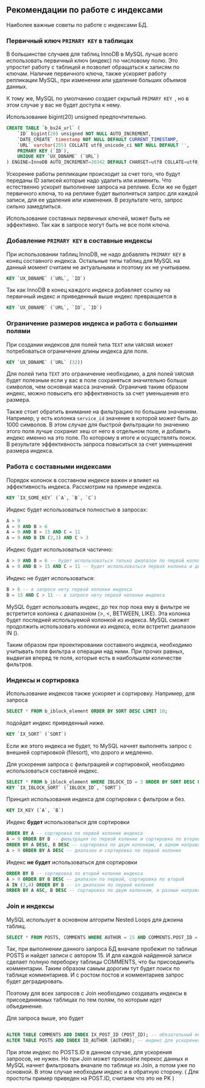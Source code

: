 ## Рекомендации по работе с индексами

Наиболее важные советы по работе с индексами БД.

### Первичный ключ `PRIMARY KEY` в таблицах

В большинстве случаев для таблиц InnoDB в MySQL лучше всего использовать первичный ключ (индекс) по числовому полю.
Это упростит работу с таблицей и позволит обращаться к записям по ключам. Наличие первичного ключа, также ускоряет работу 
репликации MySQL, при изменении или удаление больших объемов данных.

К тому же, MySQL по умолчанию создает скрытый `PRIMARY KEY `, но в этом случае у вас не будет доступа к нему.

Использование  bigint(20) unsigned предпочтительно.

```sql
CREATE TABLE `b_bx24_url` (
	`ID` bigint(20) unsigned NOT NULL AUTO_INCREMENT,
	`DATE_CREATE` timestamp NOT NULL DEFAULT CURRENT_TIMESTAMP,
	`URL` varchar(255) COLLATE utf8_unicode_ci NOT NULL DEFAULT '',
	PRIMARY KEY (`ID`),
	UNIQUE KEY `UX_DBNAME` (`URL`)
) ENGINE=InnoDB AUTO_INCREMENT=20342 DEFAULT CHARSET=utf8 COLLATE=utf8_unicode_ci
```

Ускорение работы репликации происходит за счет того, что будут переданы ID записей которые надо удалить или изменить.
Что естественно ускорит выполнение запроса на реплике. Если же не будет первичного ключа, то на реплике будет
выполняться запрос для каждой записи, для ее удаления или изменения. В результате чего, запрос сильно замедлиться.

Использование составных первичных ключей, может быть не эффективно. Так как в запросе могут быть не все поля ключа.

### Добавление `PRIMARY KEY` в составные индексы

При использовании таблиц InnoDB, не надо добавлять `PRIMARY KEY` в конец составного индекса. Остальные типы таблиц для 
MySQL на данный момент считаем не актуальными и поэтому их не учитываем.

```sql
KEY `UX_DBNAME` (`URL`, `ID`)
```
Так как InnoDB в конец каждого индекса добавляет ссылку на первичный индекс и приведенный выше индекс превращается в

```sql
KEY `UX_DBNAME` (`URL`, `ID`, `ID`)
```

### Ограничение размеров индекса и работа с большими полями
При создании индексов для полей типа `TEXT` или `VARCHAR` может потребоваться ограничение длины индекса для поля.
```sql
KEY `UX_DBNAME` (`URL` (32))
```
Для полей типа `TEXT` это ограничение необходимо, а для полей `VARCHAR` будет полезным если у вас в поле сохраняться
значительно больше символов, чем основная масса значений. Ограничив таким образом индекс, можно повысить его эффективность 
за счет уменьшения его размера.

Также стоит обратить внимание на фильтрацию по большим значениям. Например, у есть колонка `service_id` значение 
в которой может быть до 1000 символов. В этом случае для быстрой фильтрации по значению этого поля лучше сохранит 
хеш от него в отдельном поле, и добавить индекс именно на это поле. По которому в итоге и осуществлять поиск.
В результате эффективность запроса повыситься за счет уменьшения размера индекса.

### Работа с составными индексами

Порядок колонок в составном индексе важен и влияет на эффективность индекса. Рассмотрим на примере индекса.

```sql
KEY `IX_SOME_KEY` (`A`, `B`, `C`)
```

Индекс будет использоваться полностью в запросах:
```sql
A > 9
A = 9 AND B > 6
A = 9 AND B = 15 AND C = 11
A = 9 AND B IN (2,3) AND C > 3
```

Индекс будет использоваться частично:
```sql
A > 9 AND B = 6 -- будет использоваться только диапазон по первой колонке индекса
A = 9 AND B > 15 AND C = 11 -- будет использоваться первая колонка и диапазон по второй
```

Индекс не будет использоваться:
```sql
B > 6 -- в запросе нету первой колонки индекса
B = 15 AND C > 11 -- в запросе нету первой колонки индекса
```

MySQL будет использовать индекс, до тех пор пока ему в фильтре не встретится колонка с диапазоном (>, <, BETWEEN, LIKE).
Эта колонка будет последней используемой колонкой из индекса. MySQL сможет продолжить использовать колонки из индекса, 
если встретит диапазон IN (). 

Таким образом при проектировании составного индекса, необходимо учитывать поля фильтра и операции над ними. При прочих
равных, выдвигая вперед те поля, которые есть в наибольшем количестве фильтров.

### Индексы и сортировка

Использование индексов также ускоряет и сортировку. Например, для запроса
```sql
SELECT * FROM b_iblock_element ORDER BY SORT DESC LIMIT 10;
```
подойдет индекс приведенный ниже. 
```sql
KEY `IX_SORT` (`SORT`)
```
Если же этого индекса не будет, то MySQL начнет выполнять запрос с внешней сортировкой (filesort), что дорого и медленно.

Для ускорения запроса с фильтрацией и сортировкой, необходимо использоваться составной индекс.
```sql
SELECT * FROM b_iblock_element WHERE IBLOCK_ID = 3 ORDER BY SORT DESC LIMIT 10;
KEY `IX_IBLOCK_SORT` (`IBLOCK_ID`, `SORT`)
```

Принцип использования индекса для сортировки с фильтром и без.

```sql
KEY IX_KEY (`A`, `B`)
```
Индекс **будет** использоваться для сортировки
```sql
ORDER BY A -- сортировка по первой колонке индекса
A = 9 ORDER BY B -- фильтрация по первой колонке и сортировка по второй
ORDER BY A DESC, B DESC -- сортировка по двум колонкам, в одном направление
A > 9 ORDER BY A DESC -- диапазон и сортировка по первой колонке
```

Индекс **не будет** использоваться для сортировки 
```sql
ORDER BY B -- сортировка по второй колонке индекса
A > 9 ORDER BY B DESC -- диапазон по первой, сортировка по второй
A IN (3,4) ORDER BY B -- in диапазон по первой колонке
ORDER BY A ASC, B DESC -- сортировка по двум колонкам, в разных направлениях
```

### Join и индексы

MySQL использует в основном алгоритм Nested Loops для джоина таблиц. 

```sql
SELECT * FROM POSTS, COMMENTS WHERE AUTHOR = 15 AND COMMENTS.POST_ID = POSTS.ID
```
Так, при выполнении данного запроса БД вначале пробежит по таблице POSTS и найдет записи с автором 15. 
И для каждой найденной записи сделает полную переборку таблицы COMMENTS, что бы присоединить комментарии. Таким образом 
самым дорогим тут будет поиск по таблице комментариев. И с ростом постов и комментариев запрос будет деградировать.

Поэтому для всех запросов с Join необходимо создавать индексы в присоединяемых таблицах по тем полям, по которым идет 
объединение.

Для запроса выше, это будет 
```sql

ALTER TABLE COMMENTS ADD INDEX IX_POST_ID (POST_ID); -- обязательный индекс для Join 
ALTER TABLE POSTS ADD INDEX ID_AUTHOR (AUTHOR); -- индекс для ускорения фильтрации авторов в первой таблице.
```
При этом индекс по POSTS.ID в данном случае, для ускорения запросов, не нужен. Но при Join может произойти перекос 
данных и MySQL начнет фильтровать вначале по таблице из Join, а потом уже по основной. В этом случае необходим индекс и 
в обратную сторону. ( Для простоты пример приведен на POST.ID, считаем что это не PK )
